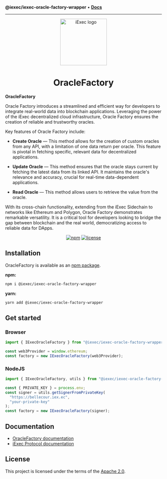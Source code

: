 **@iexec/iexec-oracle-factory-wrapper** • [**Docs**](globals.md)

***

<p align="center">
  <a href="https://iex.ec/" rel="noopener" target="_blank"><img width="150" src="" alt="iExec logo"/></a>
</p>

<h1 align="center">OracleFactory</h1>

**OracleFactory**

Oracle Factory introduces a streamlined and efficient way for developers to integrate real-world data into blockchain applications. Leveraging the power of the iExec decentralized cloud infrastructure, Oracle Factory ensures the creation of reliable and trustworthy oracles.

Key features of Oracle Factory include:

- **Create Oracle** — This method allows for the creation of custom oracles from any API, with a limitation of one data return per oracle. This feature is pivotal in fetching specific, relevant data for decentralized applications.

- **Update Oracle** — This method ensures that the oracle stays current by fetching the latest data from its linked API. It maintains the oracle's relevance and accuracy, crucial for real-time data-dependent applications.

- **Read Oracle** — This method allows users to retrieve the value from the oracle.

With its cross-chain functionality, extending from the iExec Sidechain to networks like Ethereum and Polygon, Oracle Factory demonstrates remarkable versatility. It is a critical tool for developers looking to bridge the gap between blockchain and the real world, democratizing access to reliable data for DApps.

<div align="center">

[![npm](https://img.shields.io/npm/v/@iexec/iexec-oracle-factory-wrapper)](https://www.npmjs.com/package/@iexec/iexec-oracle-factory-wrapper) [![license](https://img.shields.io/badge/license-Apache%202-blue)](/LICENSE)

</div>

## Installation

OracleFactory is available as an [npm package](https://www.npmjs.com/package/@iexec/iexec-oracle-factory-wrapper).

**npm:**

```sh
npm i @iexec/iexec-oracle-factory-wrapper
```

**yarn:**

```sh
yarn add @iexec/iexec-oracle-factory-wrapper
```

## Get started

### Browser

```ts
import { IExecOracleFactory } from "@iexec/iexec-oracle-factory-wrapper";

const web3Provider = window.ethereum;
const factory = new IExecOracleFactory(web3Provider);
```

### NodeJS

```ts
import { IExecOracleFactory, utils } from "@iexec/iexec-oracle-factory-wrapper";

const { PRIVATE_KEY } = process.env;
const signer = utils.getSignerFromPrivateKey(
  "https://bellecour.iex.ec",
  "your-private-key"
);
const factory = new IExecOracleFactory(signer);
```

## Documentation

- [OracleFactory documentation](https://tools.docs.iex.ec/tools/oracle-factory)
- [iExec Protocol documentation](https://protocol.docs.iex.ec)

## License

This project is licensed under the terms of the
[Apache 2.0](/LICENSE).
